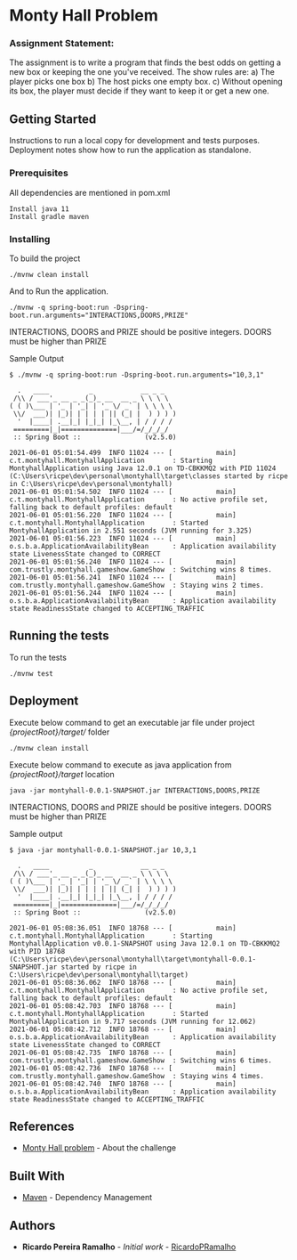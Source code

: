 # Monty Hall Problem

### Assignment Statement:

The assignment is to write a program that finds the best odds on getting a new box or keeping the one you've received.
The show rules are:
a) The player picks one box
b) The host picks one empty box.
c) Without opening its box, the player must decide if they want to keep it or get a new one.

## Getting Started

Instructions to run a local copy for development and tests purposes. 
Deployment notes show how to run the application as standalone.

### Prerequisites

All dependencies are mentioned in pom.xml

```
Install java 11
Install gradle maven
```

### Installing

To build the project

```
./mvnw clean install
```

And to Run the application.

```
./mvnw -q spring-boot:run -Dspring-boot.run.arguments="INTERACTIONS,DOORS,PRIZE"
```
INTERACTIONS, DOORS and PRIZE should be positive integers. DOORS must be higher than PRIZE

Sample Output
```
$ ./mvnw -q spring-boot:run -Dspring-boot.run.arguments="10,3,1"

  .   ____          _            __ _ _
 /\\ / ___'_ __ _ _(_)_ __  __ _ \ \ \ \
( ( )\___ | '_ | '_| | '_ \/ _` | \ \ \ \
 \\/  ___)| |_)| | | | | || (_| |  ) ) ) )
  '  |____| .__|_| |_|_| |_\__, | / / / /
 =========|_|==============|___/=/_/_/_/
 :: Spring Boot ::                (v2.5.0)

2021-06-01 05:01:54.499  INFO 11024 --- [           main] c.t.montyhall.MontyhallApplication       : Starting MontyhallApplication using Java 12.0.1 on TD-CBKKMQ2 with PID 11024 (C:\Users\ricpe\dev\personal\montyhall\target\classes started by ricpe in C:\Users\ricpe\dev\personal\montyhall)
2021-06-01 05:01:54.502  INFO 11024 --- [           main] c.t.montyhall.MontyhallApplication       : No active profile set, falling back to default profiles: default
2021-06-01 05:01:56.220  INFO 11024 --- [           main] c.t.montyhall.MontyhallApplication       : Started MontyhallApplication in 2.551 seconds (JVM running for 3.325)
2021-06-01 05:01:56.223  INFO 11024 --- [           main] o.s.b.a.ApplicationAvailabilityBean      : Application availability state LivenessState changed to CORRECT
2021-06-01 05:01:56.240  INFO 11024 --- [           main] com.trustly.montyhall.gameshow.GameShow  : Switching wins 8 times.
2021-06-01 05:01:56.241  INFO 11024 --- [           main] com.trustly.montyhall.gameshow.GameShow  : Staying wins 2 times.
2021-06-01 05:01:56.244  INFO 11024 --- [           main] o.s.b.a.ApplicationAvailabilityBean      : Application availability state ReadinessState changed to ACCEPTING_TRAFFIC
```
## Running the tests

To run the tests

```
./mvnw test
```

## Deployment

Execute below command to get an executable jar file under project *{projectRoot}/target/* folder

```
./mvnw clean install
```

Execute below command to execute as java application from *{projectRoot}/target* location 

```
java -jar montyhall-0.0.1-SNAPSHOT.jar INTERACTIONS,DOORS,PRIZE
```
INTERACTIONS, DOORS and PRIZE should be positive integers. DOORS must be higher than PRIZE

Sample output

```
$ java -jar montyhall-0.0.1-SNAPSHOT.jar 10,3,1

  .   ____          _            __ _ _
 /\\ / ___'_ __ _ _(_)_ __  __ _ \ \ \ \
( ( )\___ | '_ | '_| | '_ \/ _` | \ \ \ \
 \\/  ___)| |_)| | | | | || (_| |  ) ) ) )
  '  |____| .__|_| |_|_| |_\__, | / / / /
 =========|_|==============|___/=/_/_/_/
 :: Spring Boot ::                (v2.5.0)

2021-06-01 05:08:36.051  INFO 18768 --- [           main] c.t.montyhall.MontyhallApplication       : Starting MontyhallApplication v0.0.1-SNAPSHOT using Java 12.0.1 on TD-CBKKMQ2 with PID 18768 (C:\Users\ricpe\dev\personal\montyhall\target\montyhall-0.0.1-SNAPSHOT.jar started by ricpe in C:\Users\ricpe\dev\personal\montyhall\target)
2021-06-01 05:08:36.062  INFO 18768 --- [           main] c.t.montyhall.MontyhallApplication       : No active profile set, falling back to default profiles: default
2021-06-01 05:08:42.703  INFO 18768 --- [           main] c.t.montyhall.MontyhallApplication       : Started MontyhallApplication in 9.717 seconds (JVM running for 12.062)
2021-06-01 05:08:42.712  INFO 18768 --- [           main] o.s.b.a.ApplicationAvailabilityBean      : Application availability state LivenessState changed to CORRECT
2021-06-01 05:08:42.735  INFO 18768 --- [           main] com.trustly.montyhall.gameshow.GameShow  : Switching wins 6 times.
2021-06-01 05:08:42.736  INFO 18768 --- [           main] com.trustly.montyhall.gameshow.GameShow  : Staying wins 4 times.
2021-06-01 05:08:42.740  INFO 18768 --- [           main] o.s.b.a.ApplicationAvailabilityBean      : Application availability state ReadinessState changed to ACCEPTING_TRAFFIC
```
## References

* [Monty Hall problem](https://en.wikipedia.org/wiki/Monty_Hall_problem) - About the challenge

## Built With

* [Maven](https://maven.apache.org/) - Dependency Management

## Authors

* **Ricardo Pereira Ramalho** - *Initial work* - [RicardoPRamalho](https://github.com/RicardoPRamalho)

